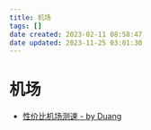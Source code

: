 ```yaml
---
title: 机场
tags: []
date created: 2023-02-11 08:58:47
date updated: 2023-11-25 03:01:30
---
```


# 机场

- [性价比机场测速 - by Duang](https://duangks.com/)
